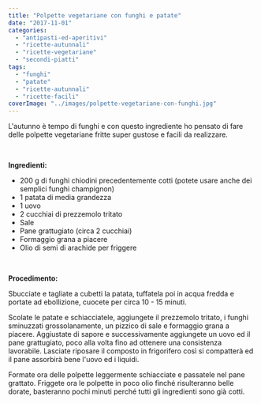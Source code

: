 ```yaml
---
title: "Polpette vegetariane con funghi e patate"
date: "2017-11-01"
categories: 
  - "antipasti-ed-aperitivi"
  - "ricette-autunnali"
  - "ricette-vegetariane"
  - "secondi-piatti"
tags: 
  - "funghi"
  - "patate"
  - "ricette-autunnali"
  - "ricette-facili"
coverImage: "../images/polpette-vegetariane-con-funghi.jpg"
---
```


L'autunno è tempo di funghi e con questo ingrediente ho pensato di fare delle polpette vegetariane fritte super gustose e facili da realizzare.

 

**Ingredienti:**

- 200 g di funghi chiodini precedentemente cotti (potete usare anche dei semplici funghi champignon)
- 1 patata di media grandezza
- 1 uovo
- 2 cucchiai di prezzemolo tritato
- Sale
- Pane grattugiato (circa 2 cucchiai)
- Formaggio grana a piacere
- Olio di semi di arachide per friggere

 

**Procedimento:**

Sbucciate e tagliate a cubetti la patata, tuffatela poi in acqua fredda e portate ad ebollizione, cuocete per circa 10 - 15 minuti.

Scolate le patate e schiacciatele, aggiungete il prezzemolo tritato, i funghi sminuzzati grossolanamente, un pizzico di sale e formaggio grana a piacere. Aggiustate di sapore e successivamente aggiungete un uovo ed il pane grattugiato, poco alla volta fino ad ottenere una consistenza lavorabile. Lasciate riposare il composto in frigorifero così si compatterà ed il pane assorbirà bene l'uovo ed i liquidi.

Formate ora delle polpette leggermente schiacciate e passatele nel pane grattato. Friggete ora le polpette in poco olio finché risulteranno belle dorate, basteranno pochi minuti perché tutti gli ingredienti sono già cotti.
